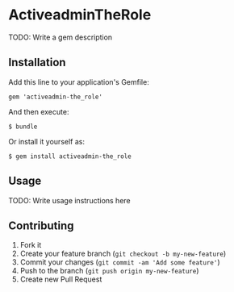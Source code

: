 # ActiveadminTheRole

TODO: Write a gem description

## Installation

Add this line to your application's Gemfile:

    gem 'activeadmin-the_role'

And then execute:

    $ bundle

Or install it yourself as:

    $ gem install activeadmin-the_role

## Usage

TODO: Write usage instructions here

## Contributing

1. Fork it
2. Create your feature branch (`git checkout -b my-new-feature`)
3. Commit your changes (`git commit -am 'Add some feature'`)
4. Push to the branch (`git push origin my-new-feature`)
5. Create new Pull Request
